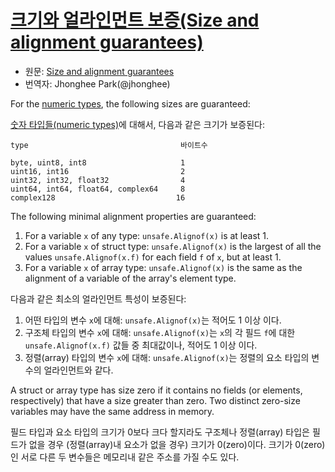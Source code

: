 # [크기와 얼라인먼트 보증(Size and alignment guarantees)](#size-and-alignment-guarantees)

 * 원문: [Size and alignment guarantees](https://golang.org/ref/spec#Size_and_alignment_guarantees)
 * 번역자: Jhonghee Park(@jhonghee)

For the [numeric types](/Types/numeric_types.html), the following sizes are guaranteed:

[숫자 타입들(numeric types)](/Types/numeric_types.html)에 대해서, 다음과 같은 크기가 보증된다:

```
type                                  바이트수

byte, uint8, int8                     1
uint16, int16                         2
uint32, int32, float32                4
uint64, int64, float64, complex64     8
complex128                           16
```

The following minimal alignment properties are guaranteed:

  1. For a variable `x` of any type: `unsafe.Alignof(x)` is at least 1.
  2. For a variable `x` of struct type: `unsafe.Alignof(x)` is the largest of all the values `unsafe.Alignof(x.f)` for each field `f` of `x`, but at least 1.
  3. For a variable `x` of array type: `unsafe.Alignof(x)` is the same as the alignment of a variable of the array's element type.

다음과 같은 최소의 얼라인먼트 특성이 보증된다:

 1. 어떤 타입의 변수 `x`에 대해: `unsafe.Alignof(x)`는 적어도 1 이상 이다.
 2. 구조체 타입의 변수 `x`에 대해: `unsafe.Alignof(x)`는 `x`의 각 필드 `f`에 대한 `unsafe.Alignof(x.f)` 값들 중 최대값이나, 적어도 1 이상 이다.
 3. 정렬(array) 타입의 변수 `x`에 대해: `unsafe.Alignof(x)`는 정렬의 요소 타입의 변수의 얼라인먼트와 같다.

A struct or array type has size zero if it contains no fields (or elements, respectively) that have a size greater than zero. Two distinct zero-size variables may have the same address in memory.

필드 타입과 요소 타입의 크기가 0보다 크다 할지라도 구조체나 정렬(array) 타입은 필드가 없을 경우 (정렬(array)내 요소가 없을 경우) 크기가 0(zero)이다. 크기가 0(zero)인 서로 다른 두 변수들은 메모리내 같은 주소를 가질 수도 있다.